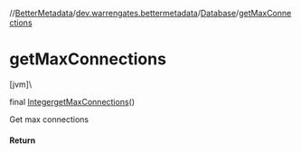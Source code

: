 //[BetterMetadata](../../../index.md)/[dev.warrengates.bettermetadata](../index.md)/[Database](index.md)/[getMaxConnections](get-max-connections.md)

# getMaxConnections

[jvm]\

final [Integer](https://docs.oracle.com/javase/8/docs/api/java/lang/Integer.html)[getMaxConnections](get-max-connections.md)()

Get max connections

#### Return
